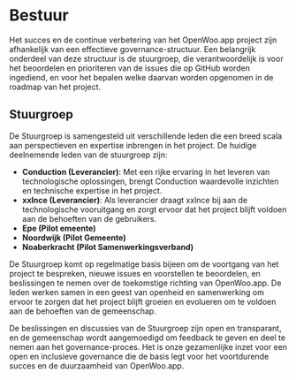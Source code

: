 # Bestuur

Het succes en de continue verbetering van het OpenWoo.app project zijn afhankelijk van een effectieve governance-structuur. Een belangrijk onderdeel van deze structuur is de stuurgroep, die verantwoordelijk is voor het beoordelen en prioriteren van de issues die op GitHub worden ingediend, en voor het bepalen welke daarvan worden opgenomen in de roadmap van het project.

## Stuurgroep

De Stuurgroep is samengesteld uit verschillende leden die een breed scala aan perspectieven en expertise inbrengen in het project. De huidige deelnemende leden van de stuurgroep zijn:

- **Conduction (Leverancier)**: Met een rijke ervaring in het leveren van technologische oplossingen, brengt Conduction waardevolle inzichten en technische expertise in het project.
- **xxlnce (Leverancier)**: Als leverancier draagt xxlnce bij aan de technologische vooruitgang en zorgt ervoor dat het project blijft voldoen aan de behoeften van de gebruikers.
- **Epe (Pilot emeente)**
- **Noordwijk (Pilot Gemeente)**
- **Noaberkracht (Pilot Samenwerkingsverband)**

De Stuurgroep komt op regelmatige basis bijeen om de voortgang van het project te bespreken, nieuwe issues en voorstellen te beoordelen, en beslissingen te nemen over de toekomstige richting van OpenWoo.app. De leden werken samen in een geest van openheid en samenwerking om ervoor te zorgen dat het project blijft groeien en evolueren om te voldoen aan de behoeften van de gemeenschap.

De beslissingen en discussies van de Stuurgroep zijn open en transparant, en de gemeenschap wordt aangemoedigd om feedback te geven en deel te nemen aan het governance-proces. Het is onze gezamenlijke inzet voor een open en inclusieve governance die de basis legt voor het voortdurende succes en de duurzaamheid van OpenWoo.app.
